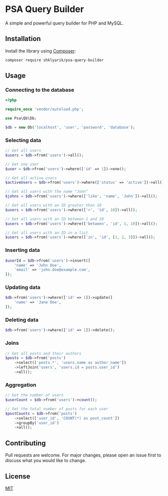 # PSA Query Builder

A simple and powerful query builder for PHP and MySQL.

## Installation

Install the library using [Composer](https://getcomposer.org/):

```bash
composer require shklyarik/psa-query-builder
```

## Usage

### Connecting to the database

```php
<?php

require_once 'vendor/autoload.php';

use Psa\Qb\Db;

$db = new Db('localhost', 'user', 'password', 'database');
```

### Selecting data

```php
// Get all users
$users = $db->from('users')->all();

// Get one user
$user = $db->from('users')->where(['id' => 1])->one();

// Get all active users
$activeUsers = $db->from('users')->where(['status' => 'active'])->all();

// Get all users with the name "John"
$johns = $db->from('users')->where(['like', 'name', 'John'])->all();

// Get all users with an ID greater than 10
$users = $db->from('users')->where(['>', 'id', 10])->all();

// Get all users with an ID between 1 and 10
$users = $db->from('users')->where(['between', 'id', 1, 10])->all();

// Get all users with an ID in a list
$users = $db->from('users')->where(['in', 'id', [1, 2, 3]])->all();
```

### Inserting data

```php
$userId = $db->from('users')->insert([
    'name' => 'John Doe',
    'email' => 'john.doe@example.com',
]);
```

### Updating data

```php
$db->from('users')->where(['id' => 1])->update([
    'name' => 'Jane Doe',
]);
```

### Deleting data

```php
$db->from('users')->where(['id' => 1])->delete();
```

### Joins

```php
// Get all posts and their authors
$posts = $db->from('posts')
    ->select(['posts.*', 'users.name as author_name'])
    ->leftJoin('users', 'users.id = posts.user_id')
    ->all();
```

### Aggregation

```php
// Get the number of users
$userCount = $db->from('users')->count();

// Get the total number of posts for each user
$postCounts = $db->from('posts')
    ->select(['user_id', 'COUNT(*) as post_count'])
    ->groupBy('user_id')
    ->all();
```

## Contributing

Pull requests are welcome. For major changes, please open an issue first to discuss what you would like to change.

## License

[MIT](https://choosealicense.com/licenses/mit/)
